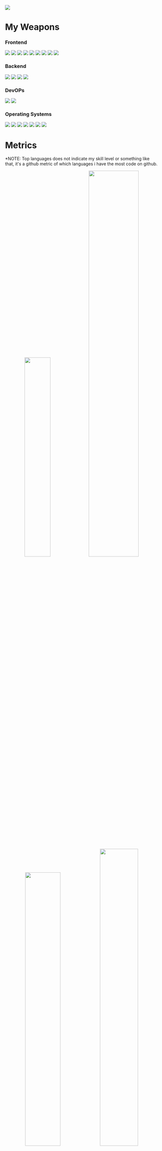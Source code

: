 <!-- <style>
td, th {
   border: none!important;
}
</style> -->

<img src="vid.gif" />


<h1>My Weapons</h1>

<h3>Frontend</h3>

<img src="https://img.shields.io/badge/HTML5-E34F26?style=flat&logo=html5&logoColor=white" /> <img src="https://img.shields.io/badge/CSS3-1572B6?style=flat&logo=css3&logoColor=white" /> <img src="https://img.shields.io/badge/JavaScript-F7DF1E?style=flat&logo=javascript&logoColor=black" /> <img src="https://img.shields.io/badge/Vue.js-35495E?style=flat&logo=vuedotjs&logoColor=4FC08D" /> <img src="https://img.shields.io/badge/Tailwind_CSS-38B2AC?style=flat&logo=tailwind-css&logoColor=white" /> <img src="https://img.shields.io/badge/Flutter-02569B?style=flat&logo=flutter&logoColor=white" /> <img src="https://img.shields.io/badge/Figma-F24E1E?style=flat&logo=figma&logoColor=white" /> <img src="https://img.shields.io/badge/Adobe%20XD-470137?style=flat&logo=Adobe%20XD&logoColor=#FF61F6" /> <img src="https://img.shields.io/badge/Canva-%2300C4CC.svg?&style=flat&logo=Canva&logoColor=white" />

<h3>Backend</h3>

<img src="https://img.shields.io/badge/Python-FFD43B?style=flat&logo=python&logoColor=darkgreen" /> <img src="https://img.shields.io/badge/Django-092E20?style=flat&logo=django&logoColor=green" /> <img src="https://img.shields.io/badge/MariaDB-003545?style=flat&logo=mariadb&logoColor=white" /> <img src="https://img.shields.io/badge/PHP-777BB4?style=flat&logo=php&logoColor=white" />

<h3>DevOPs</h3>

<img src="https://img.shields.io/badge/Nginx-009639?style=flat&logo=nginx&logoColor=white" /> <img src="https://img.shields.io/badge/Docker-2CA5E0?style=flat&logo=docker&logoColor=white" />

<h3>Operating Systems</h3>

<img src="https://img.shields.io/badge/Ubuntu-E95420?style=flat&logo=ubuntu&logoColor=white" /> <img src="https://img.shields.io/badge/Arch_Linux-1793D1?style=flat&logo=arch-linux&logoColor=white" /> <img src="https://img.shields.io/badge/Debian-A81D33?style=flat&logo=debian&logoColor=white" /> <img src="https://img.shields.io/badge/manjaro-35BF5C?style=flat&logo=manjaro&logoColor=white" /> <img src="https://img.shields.io/badge/Windows-0078D6?style=flat&logo=windows&logoColor=white" /> <img src="https://img.shields.io/badge/mac%20os-000000?style=flat&logo=apple&logoColor=white" /> <img src="https://img.shields.io/badge/lineageos-167C80?style=flat&logo=lineageos&logoColor=white" />



<h1>Metrics</h1>

\*NOTE: Top languages does not indicate my skill level or something like that, it's a github metric of which languages i have the most code on github.

<p align="center">
<img src="https://github-readme-stats-sortedcord.vercel.app/api/top-langs/?username=sortedcord&layout=compact&theme=algolia&hide=html&langs_count=8&hide_border=true" width="40.9%"/> 
<img width="56.9%" src="http://github-readme-stats-sortedcord.vercel.app/api?username=sortedcord&show_icons=true&theme=algolia&hide_border=true&include_all_commits=true&count_private=true"  />

<img width="47.9%" src="http://github-readme-streak-stats.herokuapp.com?user=sortedcord&theme=algolia" />
<img width="49.9%" src="https://github-readme-stats.vercel.app/api/wakatime?username=sortedcord&layout=compact&theme=algolia&hide_border=true&langs_count=8" />
</p>

<details>
<summary><b>📊 Github Contribution Graph</b></summary>
<br>
<p align="center"<a href="#"><img alt="sortedcord's Activity Graph" src="https://activity-graph.herokuapp.com/graph?username=sortedcord&theme=react-dark" /></a></p>
</details>


<h1>🏆 Trophies</h1>
<p align="center"> <a href="https://github.com/sortedcord"><img width="97.8%" src="https://github-profile-trophy.vercel.app/?username=sortedcord&theme=algolia&column=7&margin-w=5&no-frame=true" alt="sortedcord" /></a> </p>

<br>

<h2>🎨 Dot Repos</h2>

<p align="center">
  <a href="https://github.com/sortedcord/Gruvbox-Pink-Dots"><img width="48.9%" src="https://github-readme-stats-sortedcord.vercel.app/api/pin/?username=sortedcord&repo=Gruvbox-Pink-Dots&theme=algolia&hide_border=true" alt="Gruvbox-Pink-Dots"></a>
  <a href="https://github.com/sortedcord/Sortify"><img width="48.9%" src="https://github-readme-stats-sortedcord.vercel.app/api/pin/?username=sortedcord&repo=Sortify&theme=algolia&hide_border=true" alt="sortify"></a>
    <a href="https://github.com/sortedcord/sweet-mars-i3"><img width="48.9%" src="https://github-readme-stats-sortedcord.vercel.app/api/pin/?username=sortedcord&repo=sweet-mars-i3&theme=algolia&hide_border=true" alt="Sweet mars i3"></a>
  <a href="https://github.com/sortedcord/Dracula"><img width="48.9%" src="https://github-readme-stats-sortedcord.vercel.app/api/pin/?username=sortedcord&repo=Dracula&theme=algolia&hide_border=true" alt="Dracula"></a>
</p>

<br>

<h2>📘 Notes Repos</h2>

<p align="center">
  <a href="https://github.com/sortedcord/vue-notes"><img width="48.9%" src="https://github-readme-stats-sortedcord.vercel.app/api/pin/?username=sortedcord&repo=vue-notes&theme=algolia&hide_border=true" alt="vue-notes"></a>
  <a href="https://github.com/sortedcord/angular-notes"><img width="48.9%" src="https://github-readme-stats-sortedcord.vercel.app/api/pin/?username=sortedcord&repo=angular-notes&theme=algolia&hide_border=true" alt="sortify"></a>
</p>
